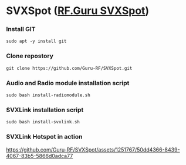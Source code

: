 # SVXSpot ([RF.Guru SVXSpot](https://rf.guru/2023-k-041))

### Install GIT  ###
```console
sudo apt -y install git
```

### Clone repostory ###

```console
git clone https://github.com/Guru-RF/SVXSpot.git
```

### Audio and Radio module installation script ###
```console
sudo bash install-radiomodule.sh
```

### SVXLink installation script ###
```console
sudo bash install-svxlink.sh
```

### SVXLink Hotspot in action ###
https://github.com/Guru-RF/SVXSpot/assets/1251767/50dd4366-8439-4067-83b5-5866d0adca77
